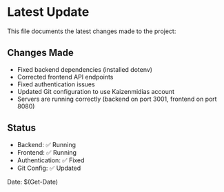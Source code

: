 # Latest Update

This file documents the latest changes made to the project:

## Changes Made
- Fixed backend dependencies (installed dotenv)
- Corrected frontend API endpoints
- Fixed authentication issues
- Updated Git configuration to use Kaizenmidias account
- Servers are running correctly (backend on port 3001, frontend on port 8080)

## Status
- Backend: ✅ Running
- Frontend: ✅ Running
- Authentication: ✅ Fixed
- Git Config: ✅ Updated

Date: $(Get-Date)